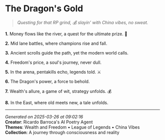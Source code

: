 # The Dragon's Gold

> *Questing for that RP grind, 💰 slayin' with China vibes, no sweat.*

**1.** Money flows like the river, a quest for the ultimate prize. 🏮


**2.** Mid lane battles, where champions rise and fall.


**3.** Ancient scrolls guide the path, yet the modern world calls.


**4.** Freedom's price, a soul's journey, never dull.


**5.** In the arena, pentakills echo, legends told. ⚔️


**6.** The Dragon's power, a force to behold.


**7.** Wealth's allure, a game of wit, strategy unfolds. 💰


**8.** In the East, where old meets new, a tale unfolds.



---

*Generated on 2025-03-26 at 09:02:16*  
**Creator**: Ricardo Barroca's AI Poetry Agent  
**Themes**: Wealth and Freedom • League of Legends • China Vibes  
**Collection**: A journey through consciousness and reality